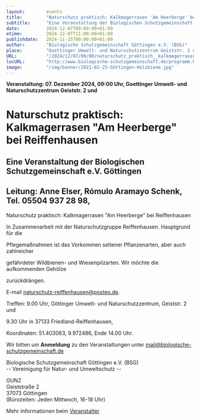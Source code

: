 ```yaml
---
layout:        events
title:         "Naturschutz praktisch: Kalkmagerrasen 'Am Heerberge' bei Reiffenhausen"
subtitle:      "Eine Veranstaltung der Biologischen Schutzgemeinschaft e.V. Göttingen"
date:          2024-12-07T09:00:00+01:00
etime:         2024-12-07T11:00:00+01:00
publishdate:   2024-11-15T00:00:00+01:00
author:        "Biologische Schutzgemeinschaft Göttingen e.V. (BSG)"
place:         "Goettinger Umwelt- und Naturschutzzentrum Geiststr. 2 und"
URL:           "/2024/12/07/09/00/naturschutz_praktisch__kalkmagerrasen_am_heerberge_bei_reiffenhausen"
locURL:        "http://www.biologische-schutzgemeinschaft.de/programm.html"
image:         "/img/banner/2021-02-25-Göttingen-Holzbiene.jpg"
---
```


**Veranstaltung: 07. Dezember 2024, 09:00 Uhr, Goettinger Umwelt- und Naturschutzzentrum Geiststr. 2 und**

Naturschutz praktisch: Kalkmagerrasen "Am Heerberge" bei Reiffenhausen
===========

Eine Veranstaltung der Biologischen Schutzgemeinschaft e.V. Göttingen
-----------
Leitung: Anne Elser, Rómulo Aramayo Schenk, Tel. 05504 937 28 98,
-------------

Naturschutz praktisch: Kalkmagerrasen "Am Heerberge" bei Reiffenhausen

In Zusammenarbeit mit der Naturschutzgruppe Reiffenhausen. Hauptgrund für die

Pflegemaßnahmen ist das Vorkommen seltener Pflanzenarten, aber auch zahlreicher

gefährdeter Wildbienen- und Wiesenpilzarten. Wir möchte die aufkommenden Gehölze

zurückdrängen.

E-mail naturschutz-reiffenhausen@posteo.de.

Treffen: 9.00 Uhr, Göttinger Umwelt- und Naturschutzzentrum, Geiststr. 2 und

9.30 Uhr in 37133 Friedland-Reiffenhausen,

Koordinaten: 51.403063, 9.972486, Ende 14.00 Uhr.


Wir bitten um **Anmeldung** zu den Veranstaltungen unter mail@biologische-schutzgemeinschaft.de

Biologische Schutzgemeinschaft Göttingen e.V. (BSG)  
-- Vereinigung für Natur- und Umweltschutz --  

GUNZ  
Geiststraße 2  
37073 Göttingen  
(Bürozeiten: Jeden Mittwoch, 16-18 Uhr)


Mehr Informationen beim [Veranstalter](http://www.biologische-schutzgemeinschaft.de/programm.html)
